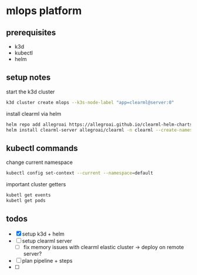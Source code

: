 # mlops platform

## prerequisites 

- k3d 
- kubectl
- helm


## setup notes

start the k3d cluster

```sh
k3d cluster create mlops --k3s-node-label "app=clearml@server:0"
```

install clearml via helm

```sh
helm repo add allegroai https://allegroai.github.io/clearml-helm-charts
helm install clearml-server allegroai/clearml -n clearml --create-namespace
```

## kubectl commands

change current namespace
```sh
kubectl config set-context --current --namespace=default
```

important cluster getters

```sh
kubetl get events
kubetl get pods
```


## todos

- [x] setup k3d + helm
- [ ] setup clearml server
  - [ ] fix memory issues with clearml elastic cluster -> deploy on remote server?
- [ ] plan pipeline + steps
- [ ]
